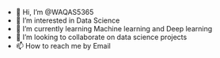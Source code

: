 - 👋 Hi, I’m @WAQAS5365
- 👀 I’m interested in Data Science
- 🌱 I’m currently learning Machine learning and Deep learning 
- 💞️ I’m looking to collaborate on data science projects
- 📫 How to reach me by Email

<!---
WAQAS5365/WAQAS5365 is a ✨ special ✨ repository because its `README.md` (this file) appears on your GitHub profile.
You can click the Preview link to take a look at your changes.
--->
